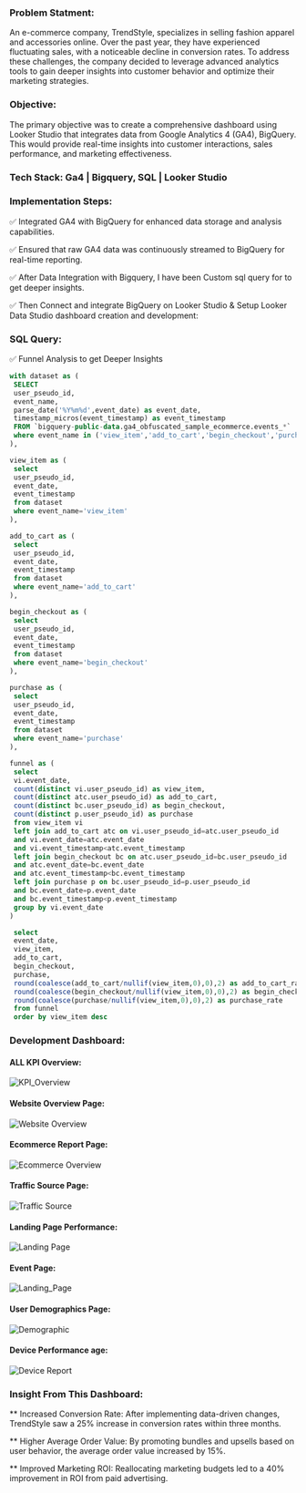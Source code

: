 ### Problem Statment:
An e-commerce company, TrendStyle, specializes in selling fashion apparel and accessories online. Over the past year, they have experienced fluctuating sales, with a noticeable decline in conversion rates. To address these challenges, the company decided to leverage advanced analytics tools to gain deeper insights into customer behavior and optimize their marketing strategies.

### Objective:
The primary objective was to create a comprehensive dashboard using Looker Studio that integrates data from Google Analytics 4 (GA4), BigQuery. This would provide real-time insights into customer interactions, sales performance, and marketing effectiveness.

### Tech Stack: Ga4 | Bigquery, SQL | Looker Studio

### Implementation Steps:

✅ Integrated GA4 with BigQuery for enhanced data storage and analysis capabilities.

✅ Ensured that raw GA4 data was continuously streamed to BigQuery for real-time reporting.

✅ After Data Integration with Bigquery, I have been Custom sql query for to get deeper insights.

✅ Then Connect and integrate BigQuery on Looker Studio & Setup Looker Data Studio dashboard creation and development:

### SQL Query:
✅ Funnel Analysis to get Deeper Insights
```sql
with dataset as (
 SELECT 
 user_pseudo_id,
 event_name,
 parse_date('%Y%m%d',event_date) as event_date,
 timestamp_micros(event_timestamp) as event_timestamp
 FROM `bigquery-public-data.ga4_obfuscated_sample_ecommerce.events_*`
 where event_name in ('view_item','add_to_cart','begin_checkout','purchase')
),

view_item as (
 select
 user_pseudo_id,
 event_date,
 event_timestamp
 from dataset
 where event_name='view_item'
),

add_to_cart as (
 select
 user_pseudo_id,
 event_date,
 event_timestamp
 from dataset
 where event_name='add_to_cart'
),

begin_checkout as (
 select
 user_pseudo_id,
 event_date,
 event_timestamp
 from dataset
 where event_name='begin_checkout'
),

purchase as (
 select
 user_pseudo_id,
 event_date,
 event_timestamp
 from dataset
 where event_name='purchase'
),

funnel as (
 select
 vi.event_date,
 count(distinct vi.user_pseudo_id) as view_item,
 count(distinct atc.user_pseudo_id) as add_to_cart,
 count(distinct bc.user_pseudo_id) as begin_checkout,
 count(distinct p.user_pseudo_id) as purchase
 from view_item vi
 left join add_to_cart atc on vi.user_pseudo_id=atc.user_pseudo_id
 and vi.event_date=atc.event_date
 and vi.event_timestamp<atc.event_timestamp
 left join begin_checkout bc on atc.user_pseudo_id=bc.user_pseudo_id
 and atc.event_date=bc.event_date
 and atc.event_timestamp<bc.event_timestamp
 left join purchase p on bc.user_pseudo_id=p.user_pseudo_id
 and bc.event_date=p.event_date
 and bc.event_timestamp<p.event_timestamp
 group by vi.event_date
)

 select
 event_date,
 view_item,
 add_to_cart,
 begin_checkout,
 purchase,
 round(coalesce(add_to_cart/nullif(view_item,0),0),2) as add_to_cart_rate,
 round(coalesce(begin_checkout/nullif(view_item,0),0),2) as begin_checkout_rate,
 round(coalesce(purchase/nullif(view_item,0),0),2) as purchase_rate
 from funnel
 order by view_item desc
```


### Development Dashboard: 

#### ALL KPI Overview: 
 ![KPI_Overview](https://github.com/user-attachments/assets/f77439cb-5f1a-436f-8625-b264171a42f5)

#### Website Overview Page: 
![Website Overview](https://github.com/user-attachments/assets/007e2c56-ba0f-4534-9c5a-6cafc5138dcd)

#### Ecommerce Report Page:


![Ecommerce Overview](https://github.com/user-attachments/assets/d9980279-624a-42f0-9bf6-40246ba85d4b)


#### Traffic Source Page:


![Traffic Source](https://github.com/user-attachments/assets/1c6d7459-7c91-4e53-8fa0-c4748393c7b1)


#### Landing Page Performance:


![Landing Page](https://github.com/user-attachments/assets/07772c5d-85f4-487a-bc76-b10fb46cf8d1)


#### Event Page:

![Landing_Page](https://github.com/user-attachments/assets/ef76a44a-e9a8-42b2-bc7f-4979b7564186)

#### User Demographics Page:

![Demographic](https://github.com/user-attachments/assets/e0fbf750-1e2e-4395-bef0-8faa90e35793)

#### Device Performance age:

![Device Report](https://github.com/user-attachments/assets/9f94cc4d-f064-4800-89a3-5bd9f8fe3b3b)

### Insight From This Dashboard:
** Increased Conversion Rate: After implementing data-driven changes, TrendStyle saw a 25% increase in conversion rates within three months.

** Higher Average Order Value: By promoting bundles and upsells based on user behavior, the average order value increased by 15%.

** Improved Marketing ROI: Reallocating marketing budgets led to a 40% improvement in ROI from paid advertising.
